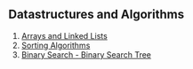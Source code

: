 ## Datastructures and Algorithms

1. [Arrays and Linked Lists](./day1/)
2. [Sorting Algorithms](./day2/)
3. [Binary Search - Binary Search Tree](day3/)
